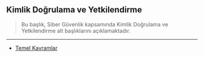 ## Kimlik Doğrulama ve Yetkilendirme

> Bu başlık, Siber Güvenlik kapsamında Kimlik Doğrulama ve Yetkilendirme alt başlıklarını açıklamaktadır.

---

- [Temel Kavramlar](https://github.com/eesmer/CyberSecurity-Glossary/blob/main/TR/Kimlik_Dogrulama_Yetkilendirme/belgeler/Temel-Kavramlar.md)

